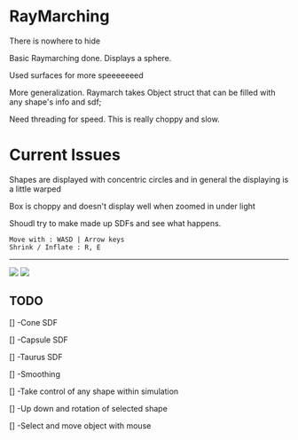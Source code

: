 # RayMarching
There is nowhere to hide


Basic Raymarching done. Displays a sphere.

Used surfaces for more speeeeeeed

More generalization. Raymarch takes Object struct that can be filled with any shape's info and sdf;

Need threading for speed. This is really choppy and slow.

# Current Issues

Shapes are displayed with concentric circles and in general the displaying is a little warped

Box is choppy and doesn't display well when zoomed in under light

Shoudl try to make made up SDFs and see what happens.

```
Move with : WASD | Arrow keys
Shrink / Inflate : R, E
```

---


![]("Ressources/Img1.png")
![]("https://cdn.discordapp.com/attachments/432508907701665802/808649638630522890/unknown.png")

## TODO

[] -Cone SDF

[] -Capsule SDF

[] -Taurus SDF

[] -Smoothing

[] -Take control of any shape within simulation

[] -Up down and rotation of selected shape

[] -Select and move object with mouse
